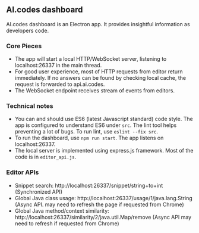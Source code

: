 AI.codes dashboard
-----------------------

AI.codes dashboard is an Electron app. It provides insightful information as developers code.

### Core Pieces

* The app will start a local HTTP/WebSocket server, listening to localhost:26337 in the main thread.
* For good user experience, most of HTTP requests from editor return immediately. If no answers can be found by checking local cache, the request is forwarded to api.ai.codes.
* The WebSocket endpoint receives stream of events from editors.

### Technical notes

* You can and should use ES6 (latest Javascript standard) code style. The app is configured to understand ES6 under `src`. The lint tool helps preventing a lot of bugs. To run lint, use `eslint --fix src`.
* To run the dashboard, use `npm run start`. The app listens on localhost:26337.
* The local server is implemented using express.js framework. Most of the code is in `editor_api.js`.

### Editor APIs

* Snippet search: http://localhost:26337/snippet/string+to+int	(Synchronized API)
* Global Java class usage: http://localhost:26337/usage/1/java.lang.String  (Async API. may need to refresh the page if requested from Chrome)
* Global Java method/context similarity: http://localhost:26337/similarity/2/java.util.Map/remove (Async API may need to refresh if requested from Chrome)
